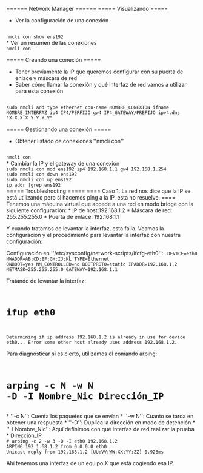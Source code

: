 ====== Network Manager ======
===== Visualizando =====
  * Ver la configuración de una conexión
<code bash>
nmcli con show ens192
</code>
  * Ver un resumen de las conexiones
<code bash>
nmcli con
</code>

===== Creando una conexión =====
  * Tener previamente la IP que queremos configurar con su puerta de enlace y máscara de red
  * Saber cómo llamar la conexión y qué interfaz de red vamos a utilizar para esta conexión
<code bash>
sudo nmcli add type ethernet con-name NOMBRE_CONEXION ifname NOMBRE_INTERFAZ ip4 IP4/PERFIJO gw4 IP4_GATEWAY/PREFIJO ipv4.dns "X.X.X.X Y.Y.Y.Y"
</code>

===== Gestionando una conexión =====
  * Obtener listado de conexiones ''nmcli con''
<code bash>
nmcli con
</code>
  * Cambiar la IP y el gateway de una conexión
<code bash>
sudo nmcli con mod ens192 ip4 192.168.1.1 gw4 192.168.1.254
sudo nmcli con down ens192
sudo nmcli con up ens192
ip addr |grep ens192
</code>
===== Troubleshooting =====
==== Caso 1: La red nos dice que la IP se está utilizando pero si hacemos ping a la IP, esta no resuelve. ====
Tenemos una máquina virtual que accede a una red en modo bridge con la siguiente configuración:
  * IP de host:192.168.1.2 
  * Máscara de red: 255.255.255.0
  * Puerta de enlace: 192.168.1.1

Y cuando tratamos de levantar la interfaz, esta falla. Veamos la configuración y el procedimiento para levantar la interfaz con nuestra configuración:

Configuración en ''/etc/sysconfig/network-scripts/ifcfg-eth0'':
<code bash>
DEVICE=eth0
HWADDR=AB:CD:EF:GH:IJ:KL
TYPE=Ethernet
ONBOOT=yes
NM_CONTROLLED=no
BOOTPROTO=static
IPADDR=192.168.1.2
NETMASK=255.255.255.0
GATEWAY=192.168.1.1
</code>

Tratando de levantar la interfaz:
<code bash>
# ifup eth0
Determining if ip address 192.168.1.2 is already in use for device eth0...
Error some other host already uses address 192.168.1.2.
</code>

Para diagnosticar si es cierto, utilizamos el comando arping:
<code bash>
# arping -c N -w N -D -I Nombre_Nic Dirección_IP
</code>
  * ''-c N'': Cuenta los paquetes que se envían
  * ''-w N'': Cuanto se tarda en obtener una respuesta
  * ''-D'': Duplica la dirección en modo de detención
  * ''-I Nombre_Nic'': Aquí definimos con qué interfaz de red realizar la prueba
  * Dirección_IP

<code bash>
# arping -c 2 -w 3 -D -I eth0 192.168.1.2
ARPING 192.1.68.1.2 from 0.0.0.0 eth0
Unicast reply from 192.168.1.2 [UU:VV:WW:XX:YY:ZZ] 0.926ms
</code>

Ahí tenemos una interfaz de un equipo X que está cogiendo esa IP.